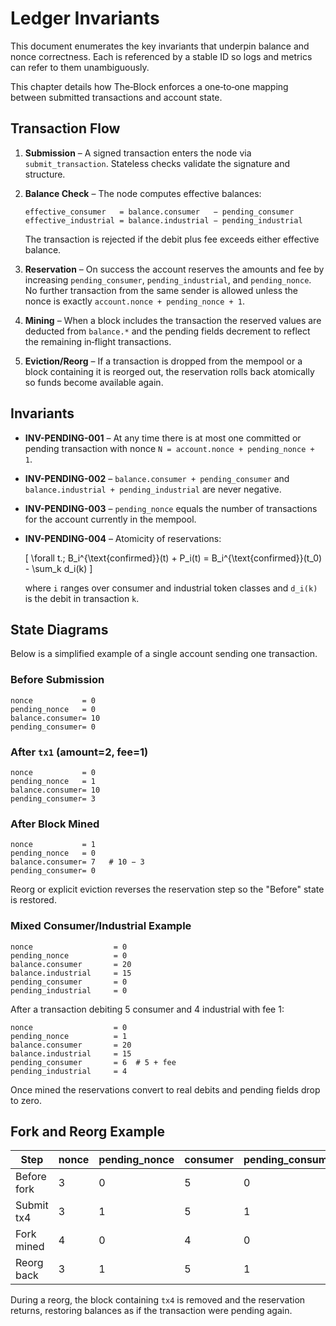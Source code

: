 # Ledger Invariants

This document enumerates the key invariants that underpin balance and nonce
correctness.  Each is referenced by a stable ID so logs and metrics can refer to
them unambiguously.

This chapter details how The‑Block enforces a one‑to‑one mapping between submitted transactions and account state.

## Transaction Flow

1. **Submission** – A signed transaction enters the node via `submit_transaction`.
   Stateless checks validate the signature and structure.
2. **Balance Check** – The node computes effective balances:

   ```text
   effective_consumer   = balance.consumer   − pending_consumer
   effective_industrial = balance.industrial − pending_industrial
   ```

   The transaction is rejected if the debit plus fee exceeds either effective balance.
3. **Reservation** – On success the account reserves the amounts and fee by
   increasing `pending_consumer`, `pending_industrial`, and `pending_nonce`.
   No further transaction from the same sender is allowed unless the nonce is
   exactly `account.nonce + pending_nonce + 1`.
4. **Mining** – When a block includes the transaction the reserved values are
   deducted from `balance.*` and the pending fields decrement to reflect the
   remaining in‑flight transactions.
5. **Eviction/Reorg** – If a transaction is dropped from the mempool or a block
   containing it is reorged out, the reservation rolls back atomically so funds
   become available again.

## Invariants

* **INV-PENDING-001** – At any time there is at most one committed or pending
  transaction with nonce `N = account.nonce + pending_nonce + 1`.
* **INV-PENDING-002** – `balance.consumer + pending_consumer` and
  `balance.industrial + pending_industrial` are never negative.
* **INV-PENDING-003** – `pending_nonce` equals the number of transactions for the
  account currently in the mempool.
* **INV-PENDING-004** – Atomicity of reservations:

  \[
  \forall t.\; B_i^{\text{confirmed}}(t) + P_i(t)
  = B_i^{\text{confirmed}}(t_0) - \sum_k d_i(k)
  \]

  where `i` ranges over consumer and industrial token classes and `d_i(k)` is the
  debit in transaction `k`.

## State Diagrams

Below is a simplified example of a single account sending one transaction.

### Before Submission

```
nonce           = 0
pending_nonce   = 0
balance.consumer= 10
pending_consumer= 0
```

### After `tx1` (amount=2, fee=1)

```
nonce           = 0
pending_nonce   = 1
balance.consumer= 10
pending_consumer= 3
```

### After Block Mined

```
nonce           = 1
pending_nonce   = 0
balance.consumer= 7   # 10 − 3
pending_consumer= 0
```

Reorg or explicit eviction reverses the reservation step so the "Before" state
is restored.

### Mixed Consumer/Industrial Example

```text
nonce                  = 0
pending_nonce          = 0
balance.consumer       = 20
balance.industrial     = 15
pending_consumer       = 0
pending_industrial     = 0
```

After a transaction debiting 5 consumer and 4 industrial with fee 1:

```text
nonce                  = 0
pending_nonce          = 1
balance.consumer       = 20
balance.industrial     = 15
pending_consumer       = 6  # 5 + fee
pending_industrial     = 4
```

Once mined the reservations convert to real debits and pending fields drop to
zero.

## Fork and Reorg Example

| Step | nonce | pending_nonce | consumer | pending_consumer |
|-----|------|--------------|---------|-----------------|
| Before fork | 3 | 0 | 5 | 0 |
| Submit tx4  | 3 | 1 | 5 | 1 |
| Fork mined  | 4 | 0 | 4 | 0 |
| Reorg back  | 3 | 1 | 5 | 1 |

During a reorg, the block containing `tx4` is removed and the reservation returns, restoring balances as if the transaction were pending again.
